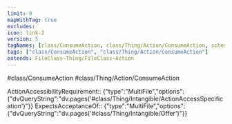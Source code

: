 ```yaml
---
limit: 9
mapWithTag: true
excludes:
icon: link-2
version: 5
tagNames: [class/ConsumeAction, class/Thing/Action/ConsumeAction, schema-org/ConsumeAction]
tags: ["class/ConsumeAction", "class/Thing/Action/ConsumeAction"]
extends: FileClass~Thing/FileClass~Action
---
```


#class/ConsumeAction
#class/Thing/Action/ConsumeAction

ActionAccessibilityRequirement:: {"type":"MultiFile","options":{"dvQueryString":"dv.pages('#class/Thing/Intangible/ActionAccessSpecification')"}}
ExpectsAcceptanceOf:: {"type":"MultiFile","options":{"dvQueryString":"dv.pages('#class/Thing/Intangible/Offer')"}}
